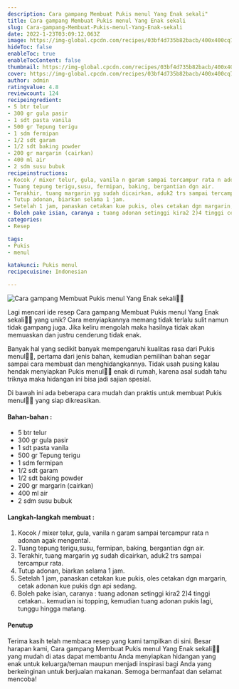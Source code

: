 ```yaml
---
description: Cara gampang Membuat Pukis menul Yang Enak sekali"
title: Cara gampang Membuat Pukis menul Yang Enak sekali
slug: Cara-gampang-Membuat-Pukis-menul-Yang-Enak-sekali
date: 2022-1-23T03:09:12.063Z
image: https://img-global.cpcdn.com/recipes/03bf4d735b82bacb/400x400cq70/photo.jpg
hideToc: false
enableToc: true
enableTocContent: false
thumbnail: https://img-global.cpcdn.com/recipes/03bf4d735b82bacb/400x400cq70/photo.jpg
cover: https://img-global.cpcdn.com/recipes/03bf4d735b82bacb/400x400cq70/photo.jpg
author: admin
ratingvalue: 4.8
reviewcount: 124
recipeingredient:
- 5 btr telur
- 300 gr gula pasir
- 1 sdt pasta vanila
- 500 gr Tepung terigu
- 1 sdm fermipan
- 1/2 sdt garam
- 1/2 sdt baking powder
- 200 gr margarin (cairkan)
- 400 ml air
- 2 sdm susu bubuk
recipeinstructions:
- Kocok / mixer telur, gula, vanila n garam sampai tercampur rata n adonan agak mengental.
- Tuang tepung terigu,susu, fermipan, baking, bergantian dgn air.
- Terakhir, tuang margarin yg sudah dicairkan, aduk2 trs sampai tercampur rata.
- Tutup adonan, biarkan selama 1 jam.
- Setelah 1 jam, panaskan cetakan kue pukis, oles cetakan dgn margarin, cetak adonan kue pukis dgn api sedang.
- Boleh pake isian, caranya : tuang adonan setinggi kira2 2)4 tinggi cetakan.. kemudian isi topping, kemudian tuang adonan pukis lagi, tunggu hingga matang.
categories:
- Resep

tags:
- Pukis
- menul

katakunci: Pukis menul
recipecuisine: Indonesian

---
```


![Cara gampang Membuat Pukis menul Yang Enak sekali👩‍🍳](https://img-global.cpcdn.com/recipes/03bf4d735b82bacb/400x400cq70/photo.jpg)

Lagi mencari ide resep Cara gampang Membuat Pukis menul Yang Enak sekali👩‍🍳 yang unik? Cara menyiapkannya memang tidak terlalu sulit namun tidak gampang juga. Jika keliru mengolah maka hasilnya tidak akan memuaskan dan justru cenderung tidak enak.

Banyak hal yang sedikit banyak mempengaruhi kualitas rasa dari Pukis menul👩‍🍳, pertama dari jenis bahan, kemudian pemilihan bahan segar sampai cara membuat dan menghidangkannya. Tidak usah pusing kalau hendak menyiapkan Pukis menul👩‍🍳 enak di rumah, karena asal sudah tahu triknya maka hidangan ini bisa jadi sajian spesial.

Di bawah ini ada beberapa cara mudah dan praktis untuk membuat Pukis menul👩‍🍳 yang siap dikreasikan.

<!--inarticleads1-->

#### Bahan-bahan :

- 5 btr telur
- 300 gr gula pasir
- 1 sdt pasta vanila
- 500 gr Tepung terigu
- 1 sdm fermipan
- 1/2 sdt garam
- 1/2 sdt baking powder
- 200 gr margarin (cairkan)
- 400 ml air
- 2 sdm susu bubuk

<!--inarticleads2-->

#### Langkah-langkah membuat :

1. Kocok / mixer telur, gula, vanila n garam sampai tercampur rata n adonan agak mengental.
1. Tuang tepung terigu,susu, fermipan, baking, bergantian dgn air.
1. Terakhir, tuang margarin yg sudah dicairkan, aduk2 trs sampai tercampur rata.
1. Tutup adonan, biarkan selama 1 jam.
1. Setelah 1 jam, panaskan cetakan kue pukis, oles cetakan dgn margarin, cetak adonan kue pukis dgn api sedang.
1. Boleh pake isian, caranya : tuang adonan setinggi kira2 2)4 tinggi cetakan.. kemudian isi topping, kemudian tuang adonan pukis lagi, tunggu hingga matang.

#### Penutup

Terima kasih telah membaca resep yang kami tampilkan di sini. Besar harapan kami, Cara gampang Membuat Pukis menul Yang Enak sekali👩‍🍳 yang mudah di atas dapat membantu Anda menyiapkan hidangan yang enak untuk keluarga/teman maupun menjadi inspirasi bagi Anda yang berkeinginan untuk berjualan makanan. Semoga bermanfaat dan selamat mencoba!